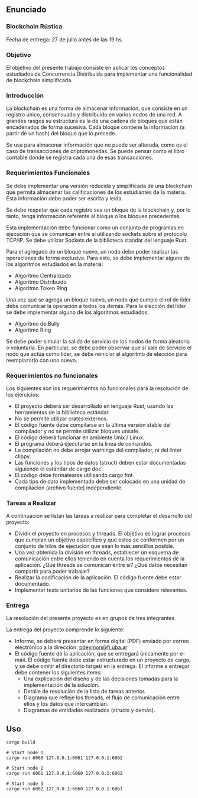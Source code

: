
## Enunciado

### Blockchain Rústica
Fecha de entrega: 27 de julio antes de las 19 hs.

### Objetivo
El objetivo del presente trabajo consiste en aplicar los conceptos estudiados de Concurrencia Distribuida para implementar una funcionalidad de blockchain simplificada.

### Introducción
La blockchain es una forma de almacenar información, que consiste en un registro único, consensuado y distribuido en varios nodos de una red.  A grandes rasgos su estructura es la de una cadena de bloques que están encadenados de forma sucesiva. Cada bloque contiene la información (a partir de un hash) del bloque que lo precede.

Se usa para almacenar información que no puede ser alterada, como es el caso de transacciones de criptomonedas. Se puede pensar como el libro contable donde se registra cada una de esas transacciones.

### Requerimientos Funcionales
Se debe implementar una versión reducida y simplificada de una blockchain que permita almacenar las calificaciones de los estudiantes de la materia. Esta información debe poder ser escrita y leída.

Se debe respetar que cada registro sea un bloque de la blockchain y, por lo tanto, tenga información referente al bloque o los bloques precedentes.

Esta implementación debe funcionar como un conjunto de programas en ejecución que se comunican entre sí utilizando sockets sobre el protocolo TCP/IP. Se debe utilizar Sockets de la biblioteca standar del lenguaje Rust.

Para el agregado de un bloque nuevo, un nodo debe poder realizar las operaciones de forma exclusiva. Para esto, se debe implementar alguno de los algoritmos estudiados en la materia:

* Algoritmo Centralizado
* Algoritmo Distribuido
* Algoritmo Token Ring

Una vez que se agrega un bloque nuevo, un nodo que cumple el rol de líder debe comunicar la operación a todos los demás. Para la elección del líder se debe implementar alguno de los algoritmos estudiados:

* Algoritmo de Bully
* Algoritmo Ring

Se debe poder simular la salida de servicio de los nodos de forma aleatoria o voluntaria. En particular, se debe poder observar que si sale de servicio el nodo que actúa como líder, se debe reiniciar el algoritmo de elección para reemplazarlo con uno nuevo.

### Requerimientos no funcionales
Los siguientes son los requerimientos no funcionales para la resolución de los ejercicios:

* El proyecto deberá ser desarrollado en lenguaje Rust, usando las herramientas de la biblioteca estándar.
* No se permite utilizar crates externos.
* El código fuente debe compilarse en la última versión stable del compilador y no se permite utilizar bloques unsafe.
* El código deberá funcionar en ambiente Unix / Linux.
* El programa deberá ejecutarse en la línea de comandos.
* La compilación no debe arrojar warnings del compilador, ni del linter clippy.
* Las funciones y los tipos de datos (struct) deben estar documentadas siguiendo el estándar de cargo doc.
* El código debe formatearse utilizando cargo fmt.
* Cada tipo de dato implementado debe ser colocado en una unidad de compilación (archivo fuente) independiente.

### Tareas a Realizar
A continuación se listan las tareas a realizar para completar el desarrollo del proyecto:

* Dividir el proyecto en procesos y threads. El objetivo es lograr procesos que cumplan un objetivo específico y que estos se conformen por un conjunto de hilos de ejecución que sean lo más sencillos posible.
* Una vez obtenida la división en threads, establecer un esquema de comunicación entre ellos teniendo en cuenta los requerimientos de la aplicación. ¿Qué threads se comunican entre sı́? ¿Qué datos necesitan compartir para poder trabajar?
* Realizar la codificación de la aplicación. El código fuente debe estar documentado.
* Implementar tests unitarios de las funciones que considere relevantes.

### Entrega
La resolución del presente proyecto es en grupos de tres integrantes.

La entrega del proyecto comprende lo siguiente:

* Informe, se deberá presentar en forma digital (PDF) enviado por correo electrónico a la dirección: pdeymon@fi.uba.ar
* El código fuente de la aplicación, que se entregará únicamente por e-mail. El código fuente debe estar estructurado en un proyecto de cargo, y se debe omitir el directorio target/ en la entrega. El informe a entregar debe contener los siguientes items:
    * Una explicación del diseño y de las decisiones tomadas para la implementación de la solución.
    * Detalle de resolución de la lista de tareas anterior.
    * Diagrama que refleje los threads, el flujo de comunicación entre ellos y los datos que intercambian.
    * Diagramas de entidades realizados (structs y demás).
    
## Uso

```
cargo build

# Start node 1
cargo run 6060 127.0.0.1:6061 127.0.0.1:6062

# Start node 2
cargo run 6061 127.0.0.1:6060 127.0.0.1:6062

# Start node 3
cargo run 6062 127.0.0.1:6060 127.0.0.1:6061
```